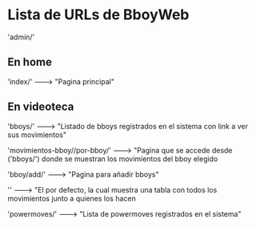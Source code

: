 # Lista de URLs de BboyWeb

'admin/'
## En home
'index/'                               ---> "Pagina principal"

## En videoteca
'bboys/'                               ---> "Listado de bboys registrados en el sistema con link a ver sus movimientos"

'movimientos-bboy/<pk>/por-bboy/'      ---> "Pagina que se accede desde ('bboys/') donde se muestran los movimientos del bboy elegido
  
'bboy/add/'                            ---> "Pagina para añadir bboys"

''                                     ---> "El por defecto, la cual muestra una tabla con todos los movimientos junto a quienes los hacen

'powermoves/'                          ---> "Lista de powermoves registrados en el sistema"

